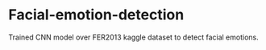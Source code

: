 # Facial-emotion-detection
Trained CNN model over FER2013 kaggle dataset to detect facial emotions.
